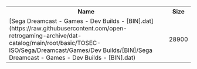 <table>
<tr><th>Name</th><th>Size</th></tr>
<tr><td>[Sega Dreamcast - Games - Dev Builds - [BIN].dat](https://raw.githubusercontent.com/open-retrogaming-archive/dat-catalog/main/root/basic/TOSEC-ISO/Sega/Dreamcast/Games/Dev Builds/[BIN]/Sega Dreamcast - Games - Dev Builds - [BIN].dat)</td><td>28900</td></tr>
</table>
